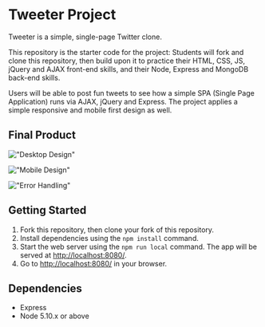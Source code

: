 # Tweeter Project

Tweeter is a simple, single-page Twitter clone.

This repository is the starter code for the project: Students will fork and clone this repository, then build upon it to practice their HTML, CSS, JS, jQuery and AJAX front-end skills, and their Node, Express and MongoDB back-end skills.

Users will be able to post fun tweets to see how a simple SPA (Single Page Application) runs via AJAX, jQuery and Express. The project applies a simple responsive and mobile first design as well. 

## Final Product

!["Desktop Design"](https://github.com/KewlKewlKewl/tinyapp/blob/master/docs/urls-index.png?raw=true)

!["Mobile Design"](https://github.com/KewlKewlKewl/tinyapp/blob/master/docs/urls-single.png?raw=true)

!["Error Handling"](https://github.com/KewlKewlKewl/tinyapp/blob/master/docs/urls-single.png?raw=true)

## Getting Started

1. Fork this repository, then clone your fork of this repository.
2. Install dependencies using the `npm install` command.
3. Start the web server using the `npm run local` command. The app will be served at <http://localhost:8080/>.
4. Go to <http://localhost:8080/> in your browser.

## Dependencies

- Express
- Node 5.10.x or above
